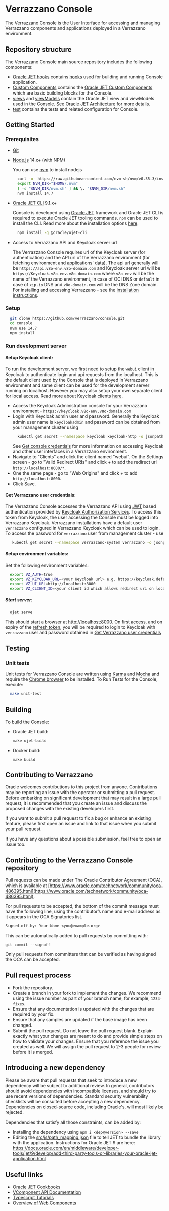 # Verrazzano Console

The Verrazzano Console is the User Interface for accessing and managing Verrazzano components and applications deployed in a Verrazzano environment.

## Repository structure

The Verrazzano Console main source repository includes the following components:

- [Oracle JET hooks](scripts/hooks) contains [hooks](https://docs.oracle.com/en/middleware/jet/6/develop/getting-started-oracle-jet-web-application-development.html#GUID-0127CD04-FA1A-48FB-970A-FEEA8B28C6E7) used for building and running Console application.
- [Custom Components](src/ts/jet-composites) contains the [Oracle JET Custom Components](https://docs.oracle.com/cd/F18039_01/reference-typescript/CompositeOverview.html) which are basic building blocks for the Console.
- [views](src/ts/views) and [viewModels](src/ts/viewModels) contain the Oracle JET view and viewModels used in the Console. See [Oracle JET Architecture](https://docs.oracle.com/middleware/jet410/jet/developer/GUID-293CB342-196F-4FC3-AE69-D1226A025FBB.htm#JETDG113) for more details.
- [test](test) contains the tests and related configuration for Console.

## Getting Started

### Prerequisites

- [Git](http://git-scm.com/)
- [Node.js](http://nodejs.org/) 14.x+ (with NPM)

  You can use [nvm](https://github.com/nvm-sh/nvm) to install nodejs

  ```bash
    curl -o- https://raw.githubusercontent.com/nvm-sh/nvm/v0.35.3/install.sh | bash
    export NVM_DIR="$HOME/.nvm"
    [ -s "$NVM_DIR/nvm.sh" ] && \. "$NVM_DIR/nvm.sh"
    nvm install 14.7
  ```

- [Oracle JET CLI](https://github.com/oracle/ojet-cli) 9.1.x+

  Console is developed using [Oracle JET](https://www.oracle.com/webfolder/technetwork/jet/index.html) framework and Oracle JET CLI is required to execute Oracle JET tooling commands.
  `npm` can be used to install the CLI. Read more about the installation options [here](https://docs.oracle.com/en/middleware/developer-tools/jet/tutorials/jetin/index.html).

  ```bash
    npm install -g @oracle/ojet-cli
  ```

- Access to Verrazzano API and Keycloak server url

  The Verrazzano Console requires url of the Keycloak server (for authentication) and the API url of the Verrazzano environment (for fetching environment and applications' data). The api url generally will be `https://api.v8o-env.v8o-domain.com` and Keycloak server url will be `https://Keycloak.v8o-env.v8o-domain.com` where `v8o-env` will be the name of the Verrazzano environment, in case of OCI DNS or `default` in case of `xip.io` DNS and `v8o-domain.com` will be the DNS Zone domain. For installing and accessing Verrazzano - see the [installation instructions](https://github.com/verrazzano/verrazzano/blob/master/install/README.md).

### Setup

```bash
  git clone https://github.com/verrazzano/console.git
  cd console
  nvm use 14.7
  npm install
```

### Run development server

#### Setup Keycloak client:

To run the development server, we first need to setup the `webui` client in Keycloak to authenticate login and api requests from the localhost. This is the default client used by the Console that is deployed in Verrazzano environment and same client can be used for the development server running on localhost. However you may also setup your own separate client for local access. Read more about Keycloak clients [here](https://www.Keycloak.org/docs/latest/server_admin/#oidc-clients).

- Access the Keycloak Administration console for your Verrazzano environment - `https://keycloak.v8o-env.v8o-domain.com`
- Login with Keycloak admin user and password. Generally the Keycloak admin user name is `keycloakadmin` and password can be obtained from your management cluster using
  ```bash
    kubectl get secret --namespace keycloak keycloak-http -o jsonpath={.data.password} | base64 --decode; echo
  ```
  See [Get console credentials](https://github.com/verrazzano/verrazzano/blob/master/install/README.md#6-get-console-credentials) for more information on accessing Keycloak and other user interfaces in a Verrazzano environment.
- Navigate to "Clients" and click the client named "webui". On the Settings screen - go to "Valid Redirect URIs" and click + to add the redirect url `http://localhost:8000/*`.
- One the same page - go to "Web Origins" and click + to add `http://localhost:8000`.
- Click Save.

#### Get Verrazzano user credentials:

The Verrazzano Console accesses the Verrazzano API using [JWT](https://en.wikipedia.org/wiki/JSON_Web_Token) based authentication provided by [Keycloak Authorization Services](https://www.keycloak.org/docs/4.8/authorization_services/). To access this token from Keycloak, the user accessing the Console must be logged into Verrazzano Keycloak. Verrazzano installations have a default user `verrazzano` configured in Verrazzano Keycloak which can be used to login. To access the password for `verrazzano` user from management cluster - use

```bash
   kubectl get secret --namespace verrazzano-system verrazzano -o jsonpath={.data.password} | base64 --decode; echo
```

#### Setup environment variables:

Set the following environment variables:

```bash
  export VZ_AUTH=true
  export VZ_KEYCLOAK_URL=<your Keycloak url> e.g. https://keycloak.default.11.22.33.44.xip.io
  export VZ_UI_URL=http://localhost:8000
  export VZ_CLIENT_ID=<your client id which allows redirect uri on localhost:8000 or webui if using default>
```

##### Start server:

```bash
  ojet serve
```

This should start a browser at [http://localhost:8000](http://localhost:8000). On first access, and on expiry of the [refresh token](https://auth0.com/blog/refresh-tokens-what-are-they-and-when-to-use-them/), you will be required to login to Keycloak with `verrazzano` user and password obtained in [Get Verrazzano user credentials](#get-verrazzano-user-credentials)

## Testing

### Unit tests

Unit tests for Verrazzano Console are written using [Karma](https://karma-runner.github.io/latest/index.html) and [Mocha](https://mochajs.org/) and require the [Chrome browser](https://www.google.com/chrome/) to be installed. To Run Tests for the Console, execute:

```bash
  make unit-test
```

## Building

To build the Console:

- Oracle JET build:

  ```
  make ojet-build
  ```

- Docker build:
  ```
  make build
  ```

## Contributing to Verrazzano

Oracle welcomes contributions to this project from anyone. Contributions may be reporting an issue with the operator or submitting a pull request. Before embarking on significant development that may result in a large pull request, it is recommended that you create an issue and discuss the proposed changes with the existing developers first.

If you want to submit a pull request to fix a bug or enhance an existing feature, please first open an issue and link to that issue when you submit your pull request.

If you have any questions about a possible submission, feel free to open an issue too.

## Contributing to the Verrazzano Console repository

Pull requests can be made under The Oracle Contributor Agreement (OCA), which is available at [https://www.oracle.com/technetwork/community/oca-486395.html](https://www.oracle.com/technetwork/community/oca-486395.html).

For pull requests to be accepted, the bottom of the commit message must have the following line, using the contributor’s name and e-mail address as it appears in the OCA Signatories list.

```
Signed-off-by: Your Name <you@example.org>
```

This can be automatically added to pull requests by committing with:

```
git commit --signoff
```

Only pull requests from committers that can be verified as having signed the OCA can be accepted.

## Pull request process

- Fork the repository.
- Create a branch in your fork to implement the changes. We recommend using the issue number as part of your branch name, for example, `1234-fixes`.
- Ensure that any documentation is updated with the changes that are required by your fix.
- Ensure that any samples are updated if the base image has been changed.
- Submit the pull request. Do not leave the pull request blank. Explain exactly what your changes are meant to do and provide simple steps on how to validate your changes. Ensure that you reference the issue you created as well. We will assign the pull request to 2-3 people for review before it is merged.

## Introducing a new dependency

Please be aware that pull requests that seek to introduce a new dependency will be subject to additional review. In general, contributors should avoid dependencies with incompatible licenses, and should try to use recent versions of dependencies. Standard security vulnerability checklists will be consulted before accepting a new dependency. Dependencies on closed-source code, including Oracle's, will most likely be rejected.

Dependencies that satisfy all those constraints, can be added by:

- Installing the dependency using `npm i <dep@version> --save`
- Editing the [src/js/path_mapping.json](src/js/path_mapping.json) file to tell JET to bundle the library with the application. Instructions for Oracle JET 9 are here: https://docs.oracle.com/en/middleware/developer-tools/jet/9/develop/add-third-party-tools-or-libraries-your-oracle-jet-application.html

## Useful links

- [Oracle JET Cookbooks](https://www.oracle.com/webfolder/technetwork/jet/jetCookbook.html)
- [VComponent API Documentation](https://www.oracle.com/webfolder/technetwork/jet/jsdocs/VComponent.html)
- [Typescript Tutorials](https://www.typescriptlang.org/docs)
- [Overview of Web Components](https://developer.mozilla.org/en-US/docs/Web/Web_Components)
